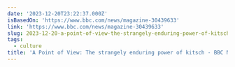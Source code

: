 ```yaml
---
date: '2023-12-20T23:22:37.000Z'
isBasedOn: 'https://www.bbc.com/news/magazine-30439633'
link: 'https://www.bbc.com/news/magazine-30439633'
slug: 2023-12-20-a-point-of-view-the-strangely-enduring-power-of-kitsch-bbc-news
tags:
  - culture
title: 'A Point of View: The strangely enduring power of kitsch - BBC News'
---
```


